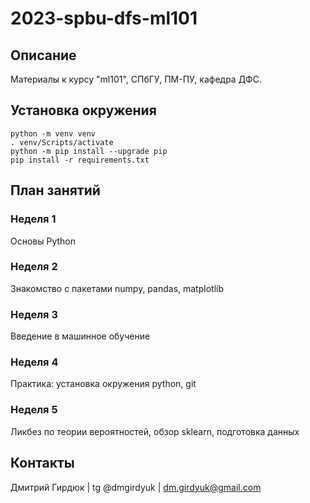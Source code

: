 # 2023-spbu-dfs-ml101


## Описание
Материалы к курсу "ml101", СПбГУ, ПМ-ПУ, кафедра ДФС.


## Установка окружения
```console
python -m venv venv
. venv/Scripts/activate
python -m pip install --upgrade pip
pip install -r requirements.txt
```


## План занятий

### Неделя 1
Основы Python


### Неделя 2
Знакомство с пакетами numpy, pandas, matplotlib


### Неделя 3
Введение в машинное обучение


### Неделя 4
Практика: установка окружения python, git


### Неделя 5
Ликбез по теории вероятностей, обзор sklearn, подготовка данных


## Контакты
Дмитрий Гирдюк | tg @dmgirdyuk | <dm.girdyuk@gmail.com>
